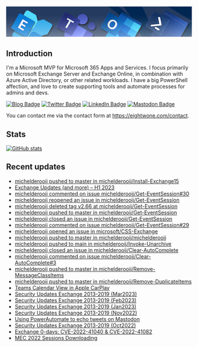 ![Banner](assets/Metro_v6_Banner_GitHub.jpg)

## Introduction
I'm a Microsoft MVP for Microsoft 365 Apps and Services. I focus primarily on Microsoft Exchange Server and Exchange Online, 
in combination with Azure Active Directory, or other related workloads. I have a big PowerShell affection, and love to create 
supporting tools and automate processes for admins and devs.

<a href="https://eightwone.com"><img src="https://img.shields.io/badge/-Blog-blue?style=for-the-badge&logo=wordpress&logoColor=white" alt="Blog Badge"/></a>
<a href="https://twitter.com/mderooij"><img src="https://img.shields.io/badge/Twitter-blue?style=for-the-badge&logo=twitter&logoColor=white" alt="Twitter Badge"/></a>
<a href="https://nl.linkedin.com/in/michelderooij"><img src="https://img.shields.io/badge/LinkedIn-blue?style=for-the-badge&logo=linkedin&logoColor=white" alt="LinkedIn Badge"/></a>
<a rel="me" href="https://mastodon.cloud/@mderooij"><img src="https://img.shields.io/badge/-Mastodon-blueviolet?style=for-the-badge&logo=mastodon&logoColor=white" alt="Mastodon Badge"/></a>

You can contact me via the contact form at https://eightwone.com/contact.

## Stats
[![GitHub stats](https://github-readme-stats.vercel.app/api?username=michelderooij&theme=dark&show_icons=true)](https://github.com/anuraghazra/github-readme-stats)

## Recent updates
<!-- LATESTACTIVITY:START -->
- [michelderooij pushed to master in michelderooij/Install-Exchange15](https://github.com/michelderooij/Install-Exchange15/compare/5e075d6b2f...289565815f)
- [Exchange Updates &lpar;and more&rpar; – H1 2023](https://eightwone.com/2023/05/04/exchange-updates-and-more-h1-2023/)
- [michelderooij commented on issue michelderooij/Get-EventSession#30](https://github.com/michelderooij/Get-EventSession/issues/30#issuecomment-1533141138)
- [michelderooij reopened an issue in michelderooij/Get-EventSession](https://github.com/michelderooij/Get-EventSession/issues/30)
- [michelderooij deleted tag v2.66 at michelderooij/Get-EventSession](https://github.com/)
- [michelderooij pushed to master in michelderooij/Get-EventSession](https://github.com/michelderooij/Get-EventSession/compare/3732b3a2cc...00e7db063a)
- [michelderooij closed an issue in michelderooij/Get-EventSession](https://github.com/michelderooij/Get-EventSession/issues/29)
- [michelderooij commented on issue michelderooij/Get-EventSession#29](https://github.com/michelderooij/Get-EventSession/issues/29#issuecomment-1529610323)
- [michelderooij opened an issue in microsoft/CSS-Exchange](https://github.com/microsoft/CSS-Exchange/issues/1679)
- [michelderooij pushed to master in michelderooij/michelderooij](https://github.com/michelderooij/michelderooij/compare/4cfb59c981...bd22f138b8)
- [michelderooij pushed to main in michelderooij/Invoke-Unarchive](https://github.com/michelderooij/Invoke-Unarchive/compare/f8cd0f75c4...6f872ab712)
- [michelderooij closed an issue in michelderooij/Clear-AutoComplete](https://github.com/michelderooij/Clear-AutoComplete/issues/3)
- [michelderooij commented on issue michelderooij/Clear-AutoComplete#3](https://github.com/michelderooij/Clear-AutoComplete/issues/3#issuecomment-1518685907)
- [michelderooij pushed to master in michelderooij/Remove-MessageClassItems](https://github.com/michelderooij/Remove-MessageClassItems/compare/889bd32573...ed77c95f0e)
- [michelderooij pushed to master in michelderooij/Remove-DuplicateItems](https://github.com/michelderooij/Remove-DuplicateItems/compare/489e905281...ad35a9d5ec)
- [Teams Calendar View in Apple CarPlay](https://eightwone.com/2023/03/30/teams-calendar-view-in-apple-carplay/)
- [Security Updates Exchange 2013-2019 &lpar;Mar2023&rpar;](https://eightwone.com/2023/03/14/security-updates-exchange-2013-2019-mar2023/)
- [Security Updates Exchange 2013-2019 &lpar;Feb2023&rpar;](https://eightwone.com/2023/02/15/security-updates-exchange-2013-2019-feb2023/)
- [Security Updates Exchange 2013-2019 &lpar;Jan2023&rpar;](https://eightwone.com/2023/01/10/security-updates-exchange-2013-2019-jan2023/)
- [Security Updates Exchange 2013-2019 &lpar;Nov2022&rpar;](https://eightwone.com/2022/11/08/security-updates-exchange-2013-2019-nov2022/)
- [Using PowerAutomate to echo tweets on Mastodon](https://eightwone.com/2022/11/07/using-powerautomate-to-echo-tweets-to-mastodon/)
- [Security Updates Exchange 2013-2019 &lpar;Oct2022&rpar;](https://eightwone.com/2022/10/11/security-updates-exchange-2013-2019-oct2022/)
- [Exchange 0-days: CVE-2022-41040 &amp; CVE-2022-41082](https://eightwone.com/2022/10/03/exchange-0-day/)
- [MEC 2022 Sessions Downloading](https://eightwone.com/2022/09/19/mec-2022-sessions-downloading/)
<!-- LATESTACTIVITY:END -->

